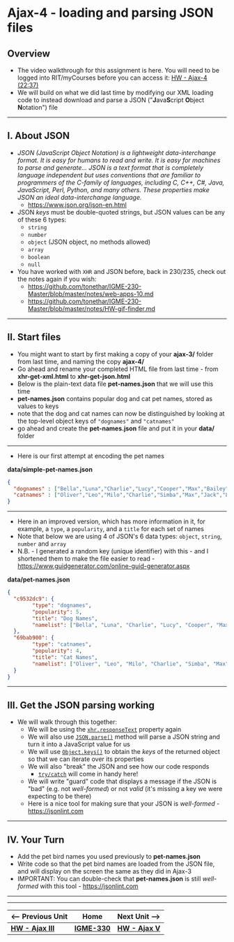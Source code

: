 # Ajax-4 - loading and parsing JSON files

## Overview

- The video walkthrough for this assignment is here. You will need to be logged into RIT/myCourses before you can access it:
[HW - Ajax-4 (22:37)](https://rit.hosted.panopto.com/Panopto/Pages/Viewer.aspx?id=06b77b54-e15f-47e8-85c0-ad9601210369&start=0)
- We will build on what we did last time by modifying our XML loading code to instead download and parse a JSON ("**J**ava**S**cript **O**bject **N**otation") file


<hr>

## I. About JSON

- *JSON (JavaScript Object Notation) is a lightweight data-interchange format. It is easy for humans to read and write. It is easy for machines to parse and generate... JSON is a text format that is completely language independent but uses conventions that are familiar to programmers of the C-family of languages, including C, C++, C#, Java, JavaScript, Perl, Python, and many others. These properties make JSON an ideal data-interchange language.*
  - https://www.json.org/json-en.html
- JSON *keys* must be double-quoted strings, but JSON values can be any of these 6 types:
  - `string`
  - `number`
  - `object` (JSON object, no methods allowed)
  - `array`
  - `boolean`
  - `null`
 - You have worked with `XHR` and JSON before, back in 230/235, check out the notes again if you wish:
   - https://github.com/tonethar/IGME-230-Master/blob/master/notes/web-apps-10.md
   - https://github.com/tonethar/IGME-230-Master/blob/master/notes/HW-gif-finder.md
	
<hr>

## II. Start files
- You might want to start by first making a copy of your **ajax-3/** folder from last time, and naming the copy **ajax-4/**
- Go ahead and rename your completed HTML file from last time - from **xhr-get-xml.html** to **xhr-get-json.html** 
- Below is the plain-text data file **pet-names.json** that we will use this time
- **pet-names.json** contains popular dog and cat pet names, stored as values to keys
- note that the dog and cat names can now be distinguished by looking at the top-level object keys of `"dognames"` and `"catnames"`
- go ahead and create the **pet-names.json** file and put it in your **data/** folder

<hr>

- Here is our first attempt at encoding the pet names

**data/simple-pet-names.json**

```json
{
  "dognames" : ["Bella","Luna","Charlie","Lucy","Cooper","Max","Bailey","Daisy","Sadie","Lola","Buddy","Molly","Stella","Tucker","Bear","Zoey","Duke","Harley","Maggie","Jax"],
  "catnames" : ["Oliver","Leo","Milo","Charlie","Simba","Max","Jack","Loki","Tiger","Jasper","Ollie","Oscar","George","Buddy","Toby","Smokey","Finn","Felix","Simon","Shadow"]
}
```

<hr>

- Here in an improved version, which has more information in it, for example, a `type`, a `popularity`, and a `title` for each set of names
- Note that below we are using 4 of JSON's 6 data types: `object`, `string`, `number` and `array`
- N.B. - I generated a random key (unique identifier) with this - and I shortened them to make the file easier to read -  https://www.guidgenerator.com/online-guid-generator.aspx

**data/pet-names.json**

```json
{
  "c9532dc9": {
		"type": "dognames",
		"popularity": 5,
		"title": "Dog Names",
		"namelist": ["Bella", "Luna", "Charlie", "Lucy", "Cooper", "Max", "Bailey", "Daisy", "Sadie", "Lola", "Buddy", "Molly", "Stella", "Tucker", "Bear", "Zoey", "Duke", "Harley", "Maggie", "Jax"]
  },
  "69bab900": {
		"type": "catnames",
		"popularity": 4,
		"title": "Cat Names",
		"namelist": ["Oliver", "Leo", "Milo", "Charlie", "Simba", "Max", "Jack", "Loki", "Tiger", "Jasper", "Ollie", "Oscar", "George", "Buddy", "Toby", "Smokey", "Finn", "Felix", "Simon", "Shadow"]
  }
}
```

<hr>



## III. Get the JSON parsing working
- We will walk through this together:
  - We will be using the [`xhr.responseText`](https://developer.mozilla.org/en-US/docs/Web/API/XMLHttpRequest/responseText) property again
  - We will also use [`JSON.parse()`](https://developer.mozilla.org/en-US/docs/Web/JavaScript/Reference/Global_Objects/JSON/parse) method will parse a JSON string and turn it into a JavaScript value for us
  - We will use [`Object.keys()`](https://developer.mozilla.org/en-US/docs/Web/JavaScript/Reference/Global_Objects/Object/keys) to obtain the *keys* of the returned object so that we can iterate over its properties
  - We will also "break" the JSON and see how our code responds
    - [`try/catch`](https://developer.mozilla.org/en-US/docs/Web/JavaScript/Reference/Statements/try...catch) will come in handy here!
  - We will write "guard" code that displays a message if the JSON is "bad" (e.g. not *well-formed*) or not *valid* (it's missing a key we were expecting to be there)
  - Here is a nice tool for making sure that your JSON is *well-formed* - https://jsonlint.com

<hr>

## IV. Your Turn

- Add the pet bird names you used previously to **pet-names.json**
- Write code so that the pet bird names are loaded from the JSON file, and will display on the screen the same as they did in Ajax-3
- IMPORTANT: You can double-check that **pet-names.json** is still *well-formed* with this tool - https://jsonlint.com




<!--
- Putting your files in a containing folder named **ajax-4/** probably makes sense
- See the dropbox for submission instructions

<hr>

## VI. Extra Credit Opportunity

1) Near the top of the HTML page, when it first loads, show the user the "types" and "titles" of the available pet name lists. Do this by loading the JSON file and pulling those values out.

2) Give the user either a drop-down list (i.e. a `<select>`) or a text input field and a button, where they can search for and display (solely) the chosen list of pet names. (There are a lot of ways to accomplish this! Let's see what you come up with!)

- Worth 1 HW assignment
- Post this version to the **Ajax-4 - Extra Credit** dropbox
- Partial credit may be awarded for partially correct solutions

-->

<hr><hr>

| <-- Previous Unit | Home | Next Unit -->
| --- | --- | --- 
|   [**HW - Ajax III**](HW-ajax-3.md)  |  [**IGME-330**](../README.md) | [**HW - Ajax V**](HW-ajax-5.md)

